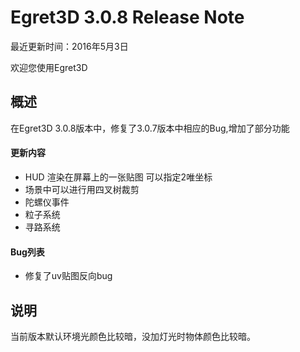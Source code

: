 Egret3D 3.0.8 Release Note
===============================

最近更新时间：2016年5月3日

欢迎您使用Egret3D


## 概述
在Egret3D 3.0.8版本中，修复了3.0.7版本中相应的Bug,增加了部分功能

#### 更新内容
* HUD 渲染在屏幕上的一张贴图 可以指定2唯坐标
* 场景中可以进行用四叉树裁剪
* 陀螺仪事件
* 粒子系统
* 寻路系统

#### Bug列表
* 修复了uv贴图反向bug

## 说明
当前版本默认环境光颜色比较暗，没加灯光时物体颜色比较暗。